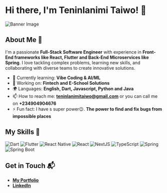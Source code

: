 # Hi there, I'm Teninlanimi Taiwo! 👋

![Banner Image](https://github.com/user-attachments/assets/6218bcff-c673-4718-bd60-0fcd538e50ec)

## About Me 🚀

I'm a passionate **Full-Stack Software Engineer** with experience in **Front-End frameworks like React, Flutter and Back-End Microservices like Spring**.
I love tackling complex problems, learning new skills, and collaborating with diverse teams to create innovative solutions.

- 🌱 Currently learning: **Vibe Coding & AI/ML**
- 🔭 Working on: **Fintech and E-School Solutions**
- 🌍 Languages: **English, Dart, Javascript, Python and Java**
- 📫 How to reach me: **teninlanimitaiwo@gmail.com** or you can call me on **+234904904676**
- ⚡ Fun fact: I have s super power😉. **The power to find and fix bugs from impossible places**

## My Skills 🧠

![Dart](https://img.shields.io/badge/Dart-0175C2?style=for-the-badge&logo=dart&logoColor=white)
![Flutter](https://img.shields.io/badge/Flutter-02569B?style=for-the-badge&logo=flutter&logoColor=white)
![React Native](https://img.shields.io/badge/React_Native-20232A?style=for-the-badge&logo=react&logoColor=61DAFB)
![React](https://img.shields.io/badge/React-20232A?style=for-the-badge&logo=react&logoColor=61DAFB)
![NextJS](https://img.shields.io/badge/next%20js-000000?style=for-the-badge&logo=nextdotjs&logoColor=white)
![TypeScript](https://img.shields.io/badge/TypeScript-007ACC?style=for-the-badge&logo=typescript&logoColor=white)
![Spring](https://img.shields.io/badge/Spring-6DB33F?style=for-the-badge&logo=spring&logoColor=white)
![Spring Boot](https://img.shields.io/badge/Spring_Boot-6DB33F?style=for-the-badge&logo=spring-boot&logoColor=white)

## Get in Touch 📬

- **[My Portfolio](https://teninlanimi-taiwo.vercel.app)**
- **[LinkedIn](https://www.linkedin.com/in/teninlanimi-taiwo)**


